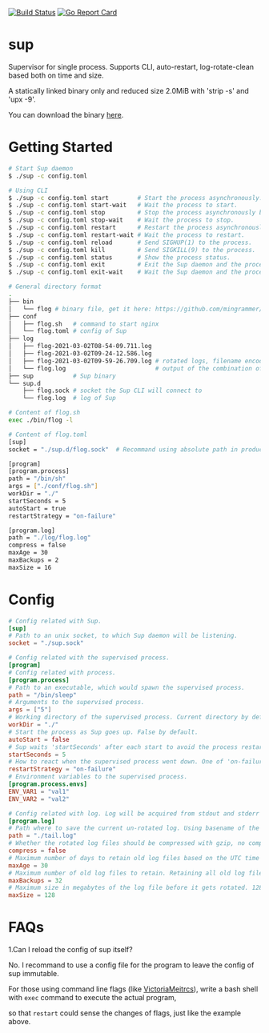 [![Build Status](https://github.com/sequix/sup/workflows/main/badge.svg)](https://github.com/sequix/sup/actions)
[![Go Report Card](https://goreportcard.com/badge/github.com/sequix/sup)](https://goreportcard.com/report/github.com/sequix/sup)

# sup
Supervisor for single process. Supports CLI, auto-restart, log-rotate-clean based both on time and size.

A statically linked binary only and reduced size 2.0MiB with 'strip -s' and 'upx -9'.

You can download the binary [here](https://github.com/sequix/sup/releases).

# Getting Started

```bash
# Start Sup daemon
$ ./sup -c config.toml

# Using CLI
$ ./sup -c config.toml start        # Start the process asynchronously.
$ ./sup -c config.toml start-wait   # Wait the process to start.
$ ./sup -c config.toml stop         # Stop the process asynchronously by sending SIGTERM(15).
$ ./sup -c config.toml stop-wait    # Wait the process to stop.
$ ./sup -c config.toml restart      # Restart the process asynchronously.
$ ./sup -c config.toml restart-wait # Wait the process to restart.
$ ./sup -c config.toml reload       # Send SIGHUP(1) to the process.
$ ./sup -c config.toml kill         # Send SIGKILL(9) to the process.
$ ./sup -c config.toml status       # Show the process status.
$ ./sup -c config.toml exit         # Exit the Sup daemon and the process asynchronously.
$ ./sup -c config.toml exit-wait    # Wait the Sup daemon and the process to exit.

# General directory format
.
├── bin
│   └── flog # binary file, get it here: https://github.com/mingrammer/flog/releases
├── conf
│   ├── flog.sh   # command to start nginx
│   └── flog.toml # config of Sup 
├── log
│   ├── flog-2021-03-02T08-54-09.711.log
│   ├── flog-2021-03-02T09-24-12.586.log
│   ├── flog-2021-03-02T09-59-26.709.log # rotated logs, filename encoded with UTC datetime
│   └── flog.log                         # output of the combination of stdout and stderr of flog
├── sup           # Sup binary
└── sup.d
    ├── flog.sock # socket the Sup CLI will connect to
    └── flog.log  # log of Sup

# Content of flog.sh
exec ./bin/flog -l

# Content of flog.toml
[sup]
socket = "./sup.d/flog.sock"  # Recommand using absolute path in production.

[program]
[program.process]
path = "/bin/sh"
args = ["./conf/flog.sh"]
workDir = "./"
startSeconds = 5
autoStart = true
restartStrategy = "on-failure"

[program.log]
path = "./log/flog.log"
compress = false
maxAge = 30
maxBackups = 2
maxSize = 16
```

# Config 

```toml
# Config related with Sup.
[sup]
# Path to an unix socket, to which Sup daemon will be listening.
socket = "./sup.sock"

# Config related with the supervised process.
[program]
# Config related with process.
[program.process]
# Path to an executable, which would spawn the supervised process.
path = "/bin/sleep"
# Arguments to the supervised process.
args = ["5"]
# Working directory of the supervised process. Current directory by default.
workDir = "./"
# Start the process as Sup goes up. False by default.
autoStart = false
# Sup waits 'startSeconds' after each start to avoid the process restarts too rapidly.
startSeconds = 5
# How to react when the supervised process went down. One of 'on-failure', 'always', 'none'. 'on-failure' by default.
restartStrategy = "on-failure"
# Environment variables to the supervised process.
[program.process.envs]
ENV_VAR1 = "val1"
ENV_VAR2 = "val2"

# Config related with log. Log will be acquired from stdout and stderr only.
[program.log]
# Path where to save the current un-rotated log. Using basename of the supervised process by default.
path = "./tail.log"
# Whether the rotated log files should be compressed with gzip, no compression by default.
compress = false
# Maximum number of days to retain old log files based on the UTC time encoded in their filename.
maxAge = 30
# Maximum number of old log files to retain. Retaining all old log files by default.
maxBackups = 32
# Maximum size in megabytes of the log file before it gets rotated. 128 MiB by default.
maxSize = 128
```

# FAQs

1.Can I reload the config of sup itself?

No. I recommand to use a config file for the program to leave the config of sup immutable.

For those using command line flags (like [VictoriaMeitrcs](https://github.com/VictoriaMetrics/VictoriaMetrics)), write a bash shell with `exec` command to execute the actual program,

so that `restart` could sense the changes of flags, just like the example above.
